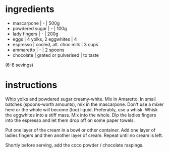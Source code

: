 # ingredients
  
  + mascarpone      | -                       | 500g
  + powdered sugar  | -                       | 100g 
  + lady fingers    | -                       | 200g
  + eggs            | 4 yolks, 2 eggwhites    | 4 
  + espresso        | cooled, alt. choc milk  | 3 cups
  + ammaretto       | -                       | 2 spoons
  + chocolate       | grated or pulverised    | to taste

  (6-8 sevings)

# instructions

  Whip yolks and powdered sugar creamy-white. Mix in Amaretto. 
  In small batches (spoons-worth amounts), mix in the mascarpone.
  Don't use a mixer here or the whole will become (too) liquid.
  Preferably, use a whisk.
  Whisk the eggwhites into a stiff mass. Mix into the whole.
  Dip the ladies fingers into the espresso and let them drop off
  on some paper towels.

  Put one layer of the cream in a bowl or other container.
  Add one layer of ladies fingers and then another layer of cream.
  Repeat until no cream is left.

  Shortly before serving, add the coco powder / chocolate raspings.
